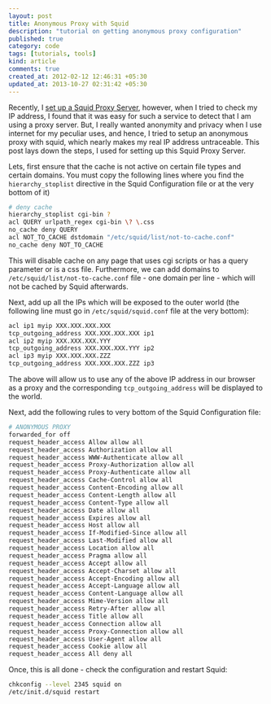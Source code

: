 ```yaml
---
layout: post
title: Anonymous Proxy with Squid
description: "tutorial on getting anonymous proxy configuration"
published: true
category: code
tags: [tutorials, tools]
kind: article
comments: true
created_at: 2012-02-12 12:46:31 +05:30
updated_at: 2013-10-27 02:31:42 +05:30
---
```


Recently, I [set up a Squid Proxy Server](/code/installing-squid-proxy-server-on-centos-5-vps/),
however, when I tried to check my IP address, I found that it
was easy for such a service to detect that I am using a proxy server. But,
I really wanted  anonymity and privacy when I use internet for my peculiar
uses, and hence, I tried to setup an anonymous proxy with squid, which nearly
makes my real IP address untraceable. This post lays down the steps, I used
for setting up this Squid Proxy Server.

<!-- more -->

Lets, first ensure that the cache is not active on certain file types and
certain domains. You must copy the following lines where you find the
`hierarchy_stoplist` directive in the Squid Configuration file or at the very
bottom of it)

``` bash
# deny cache
hierarchy_stoplist cgi-bin ?
acl QUERY urlpath_regex cgi-bin \? \.css
no_cache deny QUERY
acl NOT_TO_CACHE dstdomain "/etc/squid/list/not-to-cache.conf"
no_cache deny NOT_TO_CACHE
```

This will disable cache on any page that uses cgi scripts or has a query
parameter or is a css file. Furthermore, we can add domains to
`/etc/squid/list/not-to-cache.conf` file - one domain per line - which will
not be cached by Squid afterwards.

Next, add up all the IPs which will be exposed to the outer world (the
following line must go in `/etc/squid/squid.conf` file at the very bottom):

``` bash
acl ip1 myip XXX.XXX.XXX.XXX
tcp_outgoing_address XXX.XXX.XXX.XXX ip1
acl ip2 myip XXX.XXX.XXX.YYY
tcp_outgoing_address XXX.XXX.XXX.YYY ip2
acl ip3 myip XXX.XXX.XXX.ZZZ
tcp_outgoing_address XXX.XXX.XXX.ZZZ ip3
```

The above will allow us to use any of the above IP address in our browser as a proxy and the corresponding `tcp_outgoing_address` will be displayed to the world.

Next, add the following rules to very bottom of the Squid Configuration file:

``` bash
# ANONYMOUS PROXY
forwarded_for off
request_header_access Allow allow all
request_header_access Authorization allow all
request_header_access WWW-Authenticate allow all
request_header_access Proxy-Authorization allow all
request_header_access Proxy-Authenticate allow all
request_header_access Cache-Control allow all
request_header_access Content-Encoding allow all
request_header_access Content-Length allow all
request_header_access Content-Type allow all
request_header_access Date allow all
request_header_access Expires allow all
request_header_access Host allow all
request_header_access If-Modified-Since allow all
request_header_access Last-Modified allow all
request_header_access Location allow all
request_header_access Pragma allow all
request_header_access Accept allow all
request_header_access Accept-Charset allow all
request_header_access Accept-Encoding allow all
request_header_access Accept-Language allow all
request_header_access Content-Language allow all
request_header_access Mime-Version allow all
request_header_access Retry-After allow all
request_header_access Title allow all
request_header_access Connection allow all
request_header_access Proxy-Connection allow all
request_header_access User-Agent allow all
request_header_access Cookie allow all
request_header_access All deny all
```

Once, this is all done - check the configuration and restart Squid:

``` bash
chkconfig --level 2345 squid on
/etc/init.d/squid restart
```
